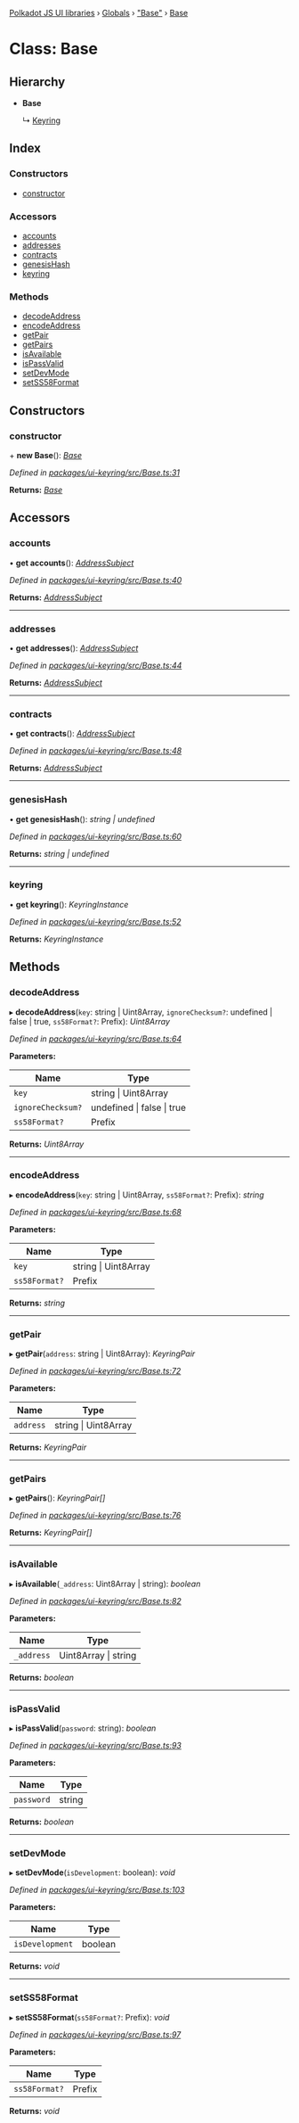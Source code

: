 [Polkadot JS UI libraries](../README.md) › [Globals](../globals.md) › ["Base"](../modules/_base_.md) › [Base](_base_.base.md)

# Class: Base

## Hierarchy

* **Base**

  ↳ [Keyring](_keyring_.keyring.md)

## Index

### Constructors

* [constructor](_base_.base.md#constructor)

### Accessors

* [accounts](_base_.base.md#accounts)
* [addresses](_base_.base.md#addresses)
* [contracts](_base_.base.md#contracts)
* [genesisHash](_base_.base.md#genesishash)
* [keyring](_base_.base.md#keyring)

### Methods

* [decodeAddress](_base_.base.md#decodeaddress)
* [encodeAddress](_base_.base.md#encodeaddress)
* [getPair](_base_.base.md#getpair)
* [getPairs](_base_.base.md#getpairs)
* [isAvailable](_base_.base.md#isavailable)
* [isPassValid](_base_.base.md#ispassvalid)
* [setDevMode](_base_.base.md#setdevmode)
* [setSS58Format](_base_.base.md#setss58format)

## Constructors

###  constructor

\+ **new Base**(): *[Base](_base_.base.md)*

*Defined in [packages/ui-keyring/src/Base.ts:31](https://github.com/polkadot-js/ui/blob/e14228471/packages/ui-keyring/src/Base.ts#L31)*

**Returns:** *[Base](_base_.base.md)*

## Accessors

###  accounts

• **get accounts**(): *[AddressSubject](../interfaces/_observable_types_.addresssubject.md)*

*Defined in [packages/ui-keyring/src/Base.ts:40](https://github.com/polkadot-js/ui/blob/e14228471/packages/ui-keyring/src/Base.ts#L40)*

**Returns:** *[AddressSubject](../interfaces/_observable_types_.addresssubject.md)*

___

###  addresses

• **get addresses**(): *[AddressSubject](../interfaces/_observable_types_.addresssubject.md)*

*Defined in [packages/ui-keyring/src/Base.ts:44](https://github.com/polkadot-js/ui/blob/e14228471/packages/ui-keyring/src/Base.ts#L44)*

**Returns:** *[AddressSubject](../interfaces/_observable_types_.addresssubject.md)*

___

###  contracts

• **get contracts**(): *[AddressSubject](../interfaces/_observable_types_.addresssubject.md)*

*Defined in [packages/ui-keyring/src/Base.ts:48](https://github.com/polkadot-js/ui/blob/e14228471/packages/ui-keyring/src/Base.ts#L48)*

**Returns:** *[AddressSubject](../interfaces/_observable_types_.addresssubject.md)*

___

###  genesisHash

• **get genesisHash**(): *string | undefined*

*Defined in [packages/ui-keyring/src/Base.ts:60](https://github.com/polkadot-js/ui/blob/e14228471/packages/ui-keyring/src/Base.ts#L60)*

**Returns:** *string | undefined*

___

###  keyring

• **get keyring**(): *KeyringInstance*

*Defined in [packages/ui-keyring/src/Base.ts:52](https://github.com/polkadot-js/ui/blob/e14228471/packages/ui-keyring/src/Base.ts#L52)*

**Returns:** *KeyringInstance*

## Methods

###  decodeAddress

▸ **decodeAddress**(`key`: string | Uint8Array, `ignoreChecksum?`: undefined | false | true, `ss58Format?`: Prefix): *Uint8Array*

*Defined in [packages/ui-keyring/src/Base.ts:64](https://github.com/polkadot-js/ui/blob/e14228471/packages/ui-keyring/src/Base.ts#L64)*

**Parameters:**

Name | Type |
------ | ------ |
`key` | string &#124; Uint8Array |
`ignoreChecksum?` | undefined &#124; false &#124; true |
`ss58Format?` | Prefix |

**Returns:** *Uint8Array*

___

###  encodeAddress

▸ **encodeAddress**(`key`: string | Uint8Array, `ss58Format?`: Prefix): *string*

*Defined in [packages/ui-keyring/src/Base.ts:68](https://github.com/polkadot-js/ui/blob/e14228471/packages/ui-keyring/src/Base.ts#L68)*

**Parameters:**

Name | Type |
------ | ------ |
`key` | string &#124; Uint8Array |
`ss58Format?` | Prefix |

**Returns:** *string*

___

###  getPair

▸ **getPair**(`address`: string | Uint8Array): *KeyringPair*

*Defined in [packages/ui-keyring/src/Base.ts:72](https://github.com/polkadot-js/ui/blob/e14228471/packages/ui-keyring/src/Base.ts#L72)*

**Parameters:**

Name | Type |
------ | ------ |
`address` | string &#124; Uint8Array |

**Returns:** *KeyringPair*

___

###  getPairs

▸ **getPairs**(): *KeyringPair[]*

*Defined in [packages/ui-keyring/src/Base.ts:76](https://github.com/polkadot-js/ui/blob/e14228471/packages/ui-keyring/src/Base.ts#L76)*

**Returns:** *KeyringPair[]*

___

###  isAvailable

▸ **isAvailable**(`_address`: Uint8Array | string): *boolean*

*Defined in [packages/ui-keyring/src/Base.ts:82](https://github.com/polkadot-js/ui/blob/e14228471/packages/ui-keyring/src/Base.ts#L82)*

**Parameters:**

Name | Type |
------ | ------ |
`_address` | Uint8Array &#124; string |

**Returns:** *boolean*

___

###  isPassValid

▸ **isPassValid**(`password`: string): *boolean*

*Defined in [packages/ui-keyring/src/Base.ts:93](https://github.com/polkadot-js/ui/blob/e14228471/packages/ui-keyring/src/Base.ts#L93)*

**Parameters:**

Name | Type |
------ | ------ |
`password` | string |

**Returns:** *boolean*

___

###  setDevMode

▸ **setDevMode**(`isDevelopment`: boolean): *void*

*Defined in [packages/ui-keyring/src/Base.ts:103](https://github.com/polkadot-js/ui/blob/e14228471/packages/ui-keyring/src/Base.ts#L103)*

**Parameters:**

Name | Type |
------ | ------ |
`isDevelopment` | boolean |

**Returns:** *void*

___

###  setSS58Format

▸ **setSS58Format**(`ss58Format?`: Prefix): *void*

*Defined in [packages/ui-keyring/src/Base.ts:97](https://github.com/polkadot-js/ui/blob/e14228471/packages/ui-keyring/src/Base.ts#L97)*

**Parameters:**

Name | Type |
------ | ------ |
`ss58Format?` | Prefix |

**Returns:** *void*
